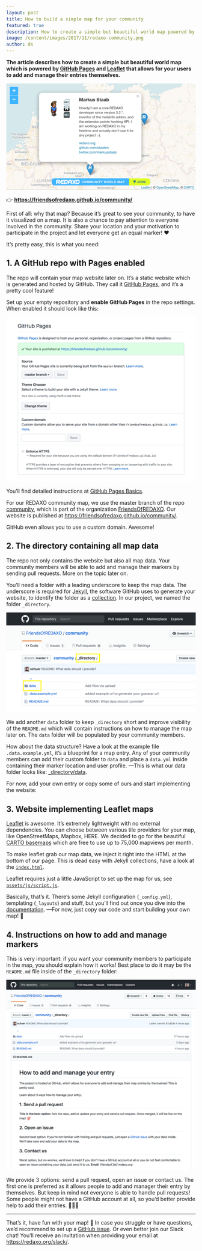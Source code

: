 ```yaml
---
layout: post
title: How to build a simple map for your community
featured: true
description: How to create a simple but beautiful world map powered by GitHub Pages and Leaflet that allows for your users to add and manage their entries themselves.
image: /content/images/2017/11/redaxo-community.png
author: ds
---
```


__The article describes how to create a simple but beautiful world map which is powered by [GitHub Pages](https://pages.github.com) and [Leaflet](http://leafletjs.com) that allows for your users to add and manage their entries themselves.__

![Screenshot: REDAXO community](/content/images/2017/11/redaxo-community.png)

👉 __https://friendsofredaxo.github.io/community/__

First of all: why that map? Because it’s great to see your community, to have it visualized on a map. It is also a chance to pay attention to everyone involved in the community. Share your location and your motivation to participate in the project and let everyone get an equal marker! ♥

It’s pretty easy, this is what you need:

## 1. A GitHub repo with Pages enabled

The repo will contain your map website later on. It’s a static website which is generated and hosted by GitHub. They call it [GitHub Pages](https://help.github.com/articles/what-is-github-pages/), and it’s a pretty cool feature!

Set up your empty repository and __enable GitHub Pages__ in the repo settings. When enabled it should look like this:

![Screenshot: Enable GitHub Pages](/content/images/2017/11/enable-github-pages.png)

You’ll find detailed instructions at [GitHub Pages Basics](https://help.github.com/categories/github-pages-basics/).

For our REDAXO community map, we use the master branch of the repo [community](https://github.com/FriendsOfREDAXO/community), which is part of the organization [FriendsOfREDAXO](https://github.com/FriendsOfREDAXO). Our website is published at https://friendsofredaxo.github.io/community/.

GitHub even allows you to use a custom domain. Awesome!

## 2. The directory containing all map data

The repo not only contains the website but also all map data. Your community members will be able to add and manage their markers by sending pull requests. More on the topic later on.

You’ll need a folder with a leading underscore to keep the map data. The underscore is required for [Jekyll](https://jekyllrb.com), the software GitHub uses to generate your website, to identify the folder as a [collection](https://jekyllrb.com/docs/collections/). In our project, we named the folder `_directory`.

![Screenshot: GitHub data folders](/content/images/2017/11/github-data-folders.png)

We add another `data` folder to keep `_directory` short and improve visibility of the `README.md` which will contain instructions on how to manage the map later on. The `data` folder will be populated by your community members.

How about the data structure? Have a look at the example file `.data.example.yml`, it’s a blueprint for a map entry. Any of your community members can add their custom folder to `data` and place a `data.yml` inside containing their marker location and user profile.
—This is what our data folder looks like: [_directory/data](https://github.com/FriendsOfREDAXO/community/tree/master/_directory/data).

For now, add your own entry or copy some of ours and start implementing the website:

## 3. Website implementing Leaflet maps

[Leaflet](http://leafletjs.com) is awesome. It’s extremely lightweight with no external dependencies. You can choose between various tile providers for your map, like OpenStreetMaps, Mapbox, HERE. We decided to go for the beautiful [CARTO basemaps](https://carto.com/location-data-services/basemaps/) which are free to use up to 75,000 mapviews per month.

To make leaflet grab our map data, we inject it right into the HTML at the bottom of our page. This is dead easy with Jekyll collections, have a look at the [`index.html`](https://github.com/FriendsOfREDAXO/community/blob/master/index.html).

Leaflet requires just a little JavaScript to set up the map for us, see [`assets/js/script.js`](https://github.com/FriendsOfREDAXO/community/blob/master/assets/js/script.js).

Basically, that’s it. There’s some Jekyll configuration (`_config.yml`), templating (`_layouts`) and stuff, but you’ll find out once you dive into the [documentation](https://jekyllrb.com/docs/home/).
—For now, just copy our code and start building your own map! 🎉 

## 4. Instructions on how to add and manage markers

This is very important: if you want your community members to participate in the map, you should explain how it works! Best place to do it may be the `README.md` file inside of the `_directory` folder:

![Screenshot: README file in directory folder](/content/images/2017/11/github-directory-readme.png)

We provide 3 options: send a pull request, open an issue or contact us. The first one is preferred as it allows people to add and manager their entry by themselves. But keep in mind not everyone is able to handle pull requests! Some people might not have a GitHub account at all, so you’d better provide help to add their entries. 🙋‍♂️🙋

---

That’s it, have fun with your map! 🚀
In case you struggle or have questions, we’d recommend to set up a [GitHub issue](https://github.com/FriendsOfREDAXO/community/issues). Or even better join our Slack chat! You’ll receive an invitation when providing your email at https://redaxo.org/slack/.
